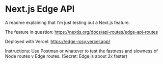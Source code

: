 # Next.js Edge API

A readme explaining that I'm just testing out a Next.js feature.

The feature in question: https://nextjs.org/docs/api-routes/edge-api-routes

Deployed with Vercel: https://edge-rosy.vercel.app/

Instructions: Use Postman or whatever to test the fastness and slowness of Node routes v Edge routes. (Secret: Edge is about 2x faster)
